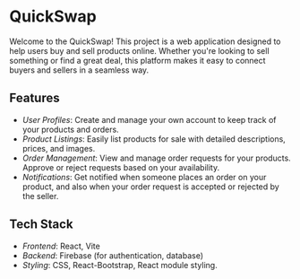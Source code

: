 # QuickSwap 

Welcome to the QuickSwap! This project is a web application designed to help users buy and sell products online. Whether you're looking to sell something or find a great deal, this platform makes it easy to connect buyers and sellers in a seamless way.

## Features

- *User Profiles*: Create and manage your own account to keep track of your products and orders.
- *Product Listings*: Easily list products for sale with detailed descriptions, prices, and images.
- *Order Management*: View and manage order requests for your products. Approve or reject requests based on your availability.
- *Notifications*: Get notified when someone places an order on your product, and also when your order request is accepted or rejected by the seller.


## Tech Stack

- *Frontend*: React, Vite
- *Backend*: Firebase (for authentication, database)
- *Styling*: CSS, React-Bootstrap, React module styling.

